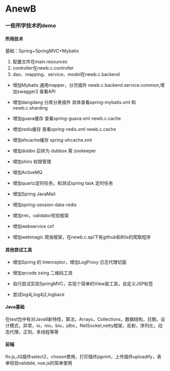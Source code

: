 # AnewB
### 一些所学技术的demo
#### 所用技术
  基础：Spring+SpringMVC+Mybatis
  1. 配置文件在main.resources
  2. controller在newb.c.controller
  3. dao、mapping、service、model在newb.c.backend
  
* 增加Mybatis 通用mapper，分页插件 newb.c.backend.service.common,增加swagger2 查看API

* 增加dangdang 分库分表插件 具体查看spring-mybatis.xml 和newb.c.sharding

* 增加guava缓存 查看spring-guava.xml newb.c.cache

* 增加redis缓存 查看spring-redis.xml newb.c.cache

* 增加ehcache缓存 spring-ehcache.xml

* 增加dubbo 后转为 dubbox 需 zookeeper

* 增加shiro 权限管理

* 增加ActiveMQ 

* 增加quartz定时任务，和测试spring task 定时任务 

* 增加Spring JavaMail

* 增加spring-session-data-redis

* 增加rmi，validator校验框架
* 增加webservice cxf

* 增加webmagic 爬虫框架，在newb.c.api下有github和80s的爬取程序

#### 其他尝试工具
* 增加Spring 的 Interceptor，增加LogProxy 日志代理切面

* 增加qrcode zxing 二维码工具

* 自行尝试实现SpringMVC，实现个简单的View层工具，自定义JSP标签

* 尝试log4j,log4j2,logback

#### Java基础
在test包中有对Java8新特性，算法，Arrays，Collections，数据结构，日期，设计模式，异常，io，nio，bio，jdbc，NetSocket,netty框架，反射，序列化，动态代理，正则，多线程等等

#### 前端
flv.js,JQ插件select2，chosen使用，打印插件jqprint，上传插件uploadify，表单校验validate, vue.js的简单使用
